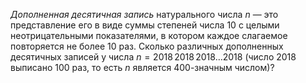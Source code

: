 *Дополненная десятичная запись* натурального числа $n$ — это 
представление его в виде суммы степеней числа 10 с целыми неотрицательными 
показателями, в котором каждое слагаемое повторяется не более 10 раз. Сколько различных дополненных десятичных записей у числа $n=2018 \, 2018 \, 2018 \dots 2018$ (число 2018 выписано 100 раз, то есть $n$ является 400-значным числом)?